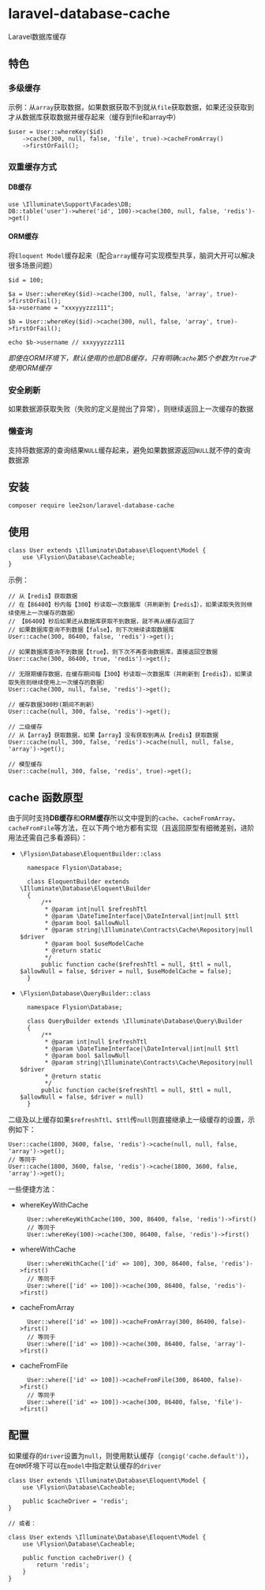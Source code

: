 # laravel-database-cache
Laravel数据库缓存

## 特色

### 多级缓存
示例：从`array`获取数据，如果数据获取不到就从`file`获取数据，如果还没获取到才从数据库获取数据并缓存起来（缓存到file和array中）

    $user = User::whereKey($id)
        ->cache(300, null, false, 'file', true)->cacheFromArray()
        ->firstOrFail();

### 双重缓存方式
#### DB缓存

    use \Illuminate\Support\Facades\DB;
    DB::table('user')->where('id', 100)->cache(300, null, false, 'redis')->get()

#### ORM缓存
将`Eloquent Model`缓存起来（配合`array`缓存可实现模型共享，脑洞大开可以解决很多场景问题）
    
    $id = 100;
    
    $a = User::whereKey($id)->cache(300, null, false, 'array', true)->firstOrFail();
    $a->username = "xxxyyyzzz111";
    
    $b = User::whereKey($id)->cache(300, null, false, 'array', true)->firstOrFail();
    
    echo $b->username // xxxyyyzzz111
    
*即使在ORM环境下，默认使用的也是DB缓存，只有明确`cache`第5个参数为`true`才使用ORM缓存*

### 安全刷新
如果数据源获取失败（失败的定义是抛出了异常），则继续返回上一次缓存的数据

### 懒查询
支持将数据源的查询结果`NULL`缓存起来，避免如果数据源返回`NULL`就不停的查询数据源

## 安装

    composer require lee2son/laravel-database-cache
    
## 使用

    class User extends \Illuminate\Database\Eloquent\Model {
        use \Flysion\Database\Cacheable;
    }
    
示例：

    // 从【redis】获取数据
    // 在【86400】秒内每【300】秒读取一次数据库（并刷新到【redis】），如果读取失败则继续使用上一次缓存的数据）
    // 【86400】秒后如果还从数据库获取不到数据，就不再从缓存返回了
    // 如果数据库查询不到数据【false】，则下次继续读取数据库
    User::cache(300, 86400, false, 'redis')->get();
    
    // 如果数据库查询不到数据【true】，则下次不再查询数据库，直接返回空数据
    User::cache(300, 86400, true, 'redis')->get();
    
    // 无限期缓存数据，在缓存期间每【300】秒读取一次数据库（并刷新到【redis】），如果读取失败则继续使用上一次缓存的数据）
    User::cache(300, null, false, 'redis')->get();
    
    // 缓存数据300秒(期间不刷新）
    User::cache(null, 300, false, 'redis')->get();
    
    // 二级缓存
    // 从【array】获取数据，如果【array】没有获取到再从【redis】获取数据
    User::cache(null, 300, false, 'redis')->cache(null, null, false, 'array')->get();
    
    // 模型缓存
    User::cache(null, 300, false, 'redis', true)->get();

## cache 函数原型
由于同时支持**DB缓存**和**ORM缓存**所以文中提到的`cache`、`cacheFromArray`、`cacheFromFile`等方法，在以下两个地方都有实现（且返回原型有细微差别，进阶用法还需自己多看源码）：

+ `\Flysion\Database\EloquentBuilder::class`

        namespace Flysion\Database;
        
        class EloquentBuilder extends \Illuminate\Database\Eloquent\Builder
        {
            /**
             * @param int|null $refreshTtl
             * @param \DateTimeInterface|\DateInterval|int|null $ttl
             * @param bool $allowNull
             * @param string|\Illuminate\Contracts\Cache\Repository|null $driver
             * @param bool $useModelCache
             * @return static
             */
            public function cache($refreshTtl = null, $ttl = null, $allowNull = false, $driver = null, $useModelCache = false);
        }
        
+ `\Flysion\Database\QueryBuilder::class`

        namespace Flysion\Database;
        
        class QueryBuilder extends \Illuminate\Database\Query\Builder
        {
            /**
             * @param int|null $refreshTtl
             * @param \DateTimeInterface|\DateInterval|int|null $ttl
             * @param bool $allowNull
             * @param string|\Illuminate\Contracts\Cache\Repository|null $driver
             * @return static
             */
            public function cache($refreshTtl = null, $ttl = null, $allowNull = false, $driver = null)
        }
    
二级及以上缓存如果`$refreshTtl`、`$ttl`传`null`则直接继承上一级缓存的设置，示例如下：

    User::cache(1800, 3600, false, 'redis')->cache(null, null, false, 'array')->get();
    // 等同于
    User::cache(1800, 3600, false, 'redis')->cache(1800, 3600, false, 'array')->get();
    

一些便捷方法：

+ whereKeyWithCache

        User::whereKeyWithCache(100, 300, 86400, false, 'redis')->first()
        // 等同于
        User::whereKey(100)->cache(300, 86400, false, 'redis')->first()

+ whereWithCache

        User::whereWithCache(['id' => 100], 300, 86400, false, 'redis')->first()
        // 等同于
        User::where(['id' => 100])->cache(300, 86400, false, 'redis')->first()
        
+ cacheFromArray

        User::where(['id' => 100])->cacheFromArray(300, 86400, false)->first()
        // 等同于
        User::where(['id' => 100])->cache(300, 86400, false, 'array')->first()
        
+ cacheFromFile

        User::where(['id' => 100])->cacheFromFile(300, 86400, false)->first()
        // 等同于
        User::where(['id' => 100])->cache(300, 86400, false, 'file')->first()

## 配置
如果缓存的`driver`设置为`null`，则使用默认缓存（`congig('cache.default')`），在`ORM`环境下可以在`model`中指定默认缓存的`driver`

    class User extends \Illuminate\Database\Eloquent\Model {
        use \Flysion\Database\Cacheable;

        public $cacheDriver = 'redis';
    }
    
    // 或者：
    
    class User extends \Illuminate\Database\Eloquent\Model {
        use \Flysion\Database\Cacheable;

        public function cacheDriver() {
            return 'redis';
        }
    }